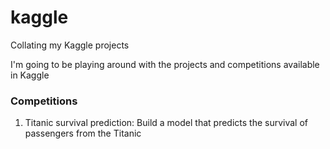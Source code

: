 # kaggle
Collating my Kaggle projects 

I'm going to be playing around with the projects and competitions available in Kaggle

### Competitions
1. Titanic survival prediction: Build a model that predicts the survival of passengers from the Titanic
